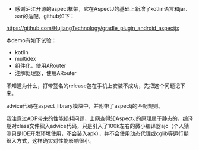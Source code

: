 - 感谢沪江开源的aspect框架，它在AspectJ的基础上新增了kotlin语言和jar、aar的适配。github如下：

https://github.com/HujiangTechnology/gradle_plugin_android_aspectjx


本demo有如下试验：
 - kotlin
 - multidex
 - 组件化，使用ARouter
 - 注解处理器，使用ARouter

不知道为什么，打带签名的release包在手机上安装不成功，先把这个问题记下来。

advice代码在aspect_library模块中，并附带了aspectj的匹配规则。

我注意过AOP带来的性能损耗问题，上网查得知AspectJ的原理属于静态的，编译期对class文件织入advice代码，只是引入了100k左右的微小编译器ajc（个人猜测只是IDE开发环境使用，不会装入apk），并不会使用动态代理或cglib等运行期织入方式，这样确实对性能影响很小。